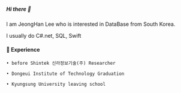 
  <h5>Hi there 👋</h5>
  
  I am JeongHan Lee who is interested in DataBase from South Korea.
  
  I usually do C#.net, SQL, Swift
  
  
  <h4>🎨 Experience</h4>
  
    • before Shintek 신라정보기술(주) Researcher
    
    • Dongeui Institute of Technology Graduation
    
    • Kyungsung University leaving school

<!--
**xian0310567/xian0310567** is a ✨ _special_ ✨ repository because its `README.md` (this file) appears on your GitHub profile.

Here are some ideas to get you started:

- 🔭 I’m currently working on ...
- 🌱 I’m currently learning ...
- 👯 I’m looking to collaborate on ...
- 🤔 I’m looking for help with ...
- 💬 Ask me about ...
- 📫 How to reach me: ...
- 😄 Pronouns: ...
- ⚡ Fun fact: ...
-->
